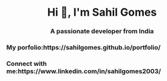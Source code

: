 <h1 align="center">Hi 👋, I'm Sahil Gomes</h1>
<h3 align="center">A passionate developer from India</h3>

<h3 align="left">My porfolio:https://sahilgomes.github.io/portfolio/</h3>
<h3 align="left">Connect with me:https://www.linkedin.com/in/sahilgomes2003/</h3>
